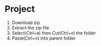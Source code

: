 # Project
1. Download zip
2. Extract the zip file
3. Select(Ctrl+a) then Cut(Ctrl+x) the folder
4. Paste(Ctrl+v) into parent folder
